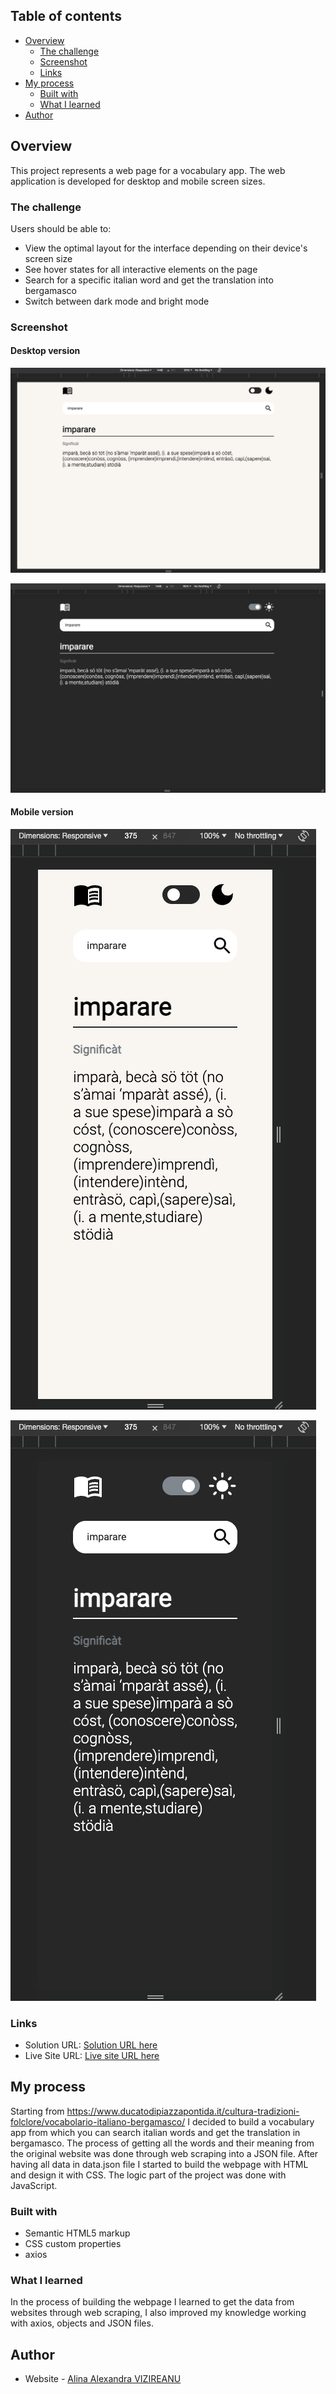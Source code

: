 ## Table of contents

- [Overview](#overview)
  - [The challenge](#the-challenge)
  - [Screenshot](#screenshot)
  - [Links](#links)
- [My process](#my-process)
  - [Built with](#built-with)
  - [What I learned](#what-i-learned)
- [Author](#author)

## Overview

This project represents a web page for a vocabulary app. The web application is developed for desktop and mobile screen sizes.

### The challenge

Users should be able to:

- View the optimal layout for the interface depending on their device's screen size
- See hover states for all interactive elements on the page
- Search for a specific italian word and get the translation into bergamasco
- Switch between dark mode and bright mode

### Screenshot

#### Desktop version

![](./images/desktop_version_bright.jpg)

![](./images/desktop_version_dark.jpg)

#### Mobile version

![](./images/mobile_version_bright.jpg)

![](./images/mobile_version_dark.jpg)

### Links

- Solution URL: [Solution URL here](https://github.com/AlinaAlexandraVizireanu/vocabulary-app)
- Live Site URL: [Live site URL here](https://alinaalexandravizireanu.github.io/vocabulary-app/)

## My process

Starting from https://www.ducatodipiazzapontida.it/cultura-tradizioni-folclore/vocabolario-italiano-bergamasco/ I decided to build a vocabulary app from which you can search italian words and get the translation in bergamasco.
The process of getting all the words and their meaning from the original website was done through web scraping into a JSON file.
After having all data in data.json file I started to build the webpage with HTML and design it with CSS.
The logic part of the project was done with JavaScript.

### Built with

- Semantic HTML5 markup
- CSS custom properties
- axios

### What I learned

In the process of building the webpage I learned to get the data from websites through web scraping, I also improved my knowledge working with axios, objects and JSON files.

## Author

- Website - [Alina Alexandra VIZIREANU](https://alinaalexandravizireanu.github.io/vocabulary-app/)